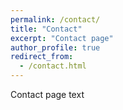```yaml
---
permalink: /contact/
title: "Contact"
excerpt: "Contact page"
author_profile: true
redirect_from:
  - /contact.html
---
```


Contact page text